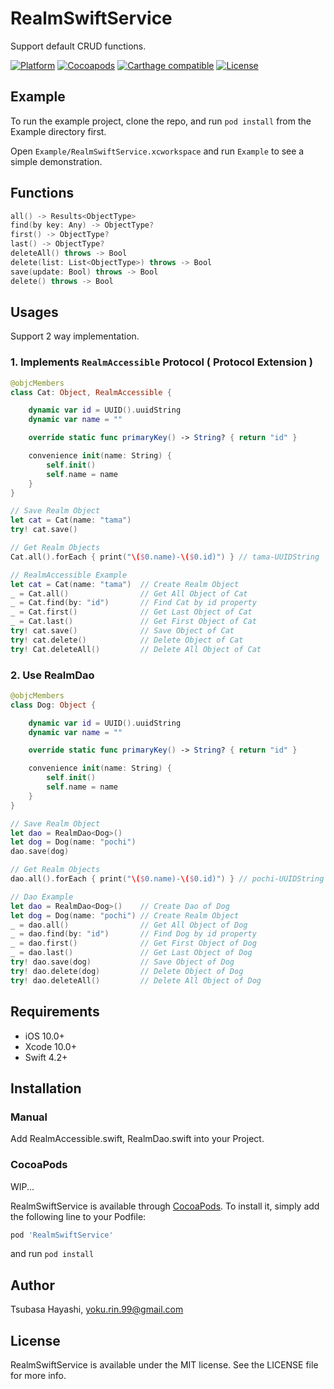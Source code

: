 # RealmSwiftService

Support default CRUD functions.

<!--[![CI Status](https://img.shields.io/travis/yokurin/RealmSwiftService.svg?style=flat)](https://travis-ci.org/yokurin/RealmSwiftService)-->
<!-- [![Language](https://img.shields.io/badge/language-Swift%204.2-orange.svg)](https://swift.org)
[![Version](https://img.shields.io/cocoapods/v/RealmSwiftService.svg?style=flat)](https://cocoapods.org/pods/RealmSwiftService)
[![License](https://img.shields.io/cocoapods/l/RealmSwiftService.svg?style=flat)](https://cocoapods.org/pods/RealmSwiftService)
[![Platform](https://img.shields.io/cocoapods/p/RealmSwiftService.svg?style=flat)](https://cocoapods.org/pods/RealmSwiftService) -->
[![Platform](http://img.shields.io/badge/platform-iOS-blue.svg?style=for-the-badge)](https://developer.apple.com/iphone/index.action)
[![Cocoapods](https://img.shields.io/badge/Cocoapods-compatible-brightgreen.svg?style=for-the-badge)](https://img.shields.io/badge/Cocoapods-compatible-brightgreen.svg)
[![Carthage compatible](https://img.shields.io/badge/Carthage-Compatible-brightgreen.svg?style=for-the-badge)](https://github.com/Carthage/Carthage)
[![License](http://img.shields.io/badge/license-MIT-lightgrey.svg?style=for-the-badge)](http://mit-license.org)

## Example

To run the example project, clone the repo, and run `pod install` from the Example directory first.

Open `Example/RealmSwiftService.xcworkspace` and run `Example` to see a simple demonstration.

## Functions

```swift
all() -> Results<ObjectType>
find(by key: Any) -> ObjectType?
first() -> ObjectType?
last() -> ObjectType?
deleteAll() throws -> Bool
delete(list: List<ObjectType>) throws -> Bool
save(update: Bool) throws -> Bool
delete() throws -> Bool
```

## Usages

Support 2 way implementation.

### 1. Implements `RealmAccessible` Protocol ( Protocol Extension )

```swift
@objcMembers
class Cat: Object, RealmAccessible {

    dynamic var id = UUID().uuidString
    dynamic var name = ""

    override static func primaryKey() -> String? { return "id" }

    convenience init(name: String) {
        self.init()
        self.name = name
    }
}

// Save Realm Object
let cat = Cat(name: "tama")
try! cat.save()

// Get Realm Objects
Cat.all().forEach { print("\($0.name)-\($0.id)") } // tama-UUIDString

// RealmAccessible Example
let cat = Cat(name: "tama")  // Create Realm Object
_ = Cat.all()                // Get All Object of Cat
_ = Cat.find(by: "id")       // Find Cat by id property
_ = Cat.first()              // Get Last Object of Cat
_ = Cat.last()               // Get First Object of Cat
try! cat.save()              // Save Object of Cat
try! cat.delete()            // Delete Object of Cat
try! Cat.deleteAll()         // Delete All Object of Cat


```

### 2. Use RealmDao
```swift
@objcMembers
class Dog: Object {

    dynamic var id = UUID().uuidString
    dynamic var name = ""

    override static func primaryKey() -> String? { return "id" }

    convenience init(name: String) {
        self.init()
        self.name = name
    }
}

// Save Realm Object
let dao = RealmDao<Dog>()
let dog = Dog(name: "pochi")
dao.save(dog)

// Get Realm Objects
dao.all().forEach { print("\($0.name)-\($0.id)") } // pochi-UUIDString

// Dao Example
let dao = RealmDao<Dog>()    // Create Dao of Dog
let dog = Dog(name: "pochi") // Create Realm Object
_ = dao.all()                // Get All Object of Dog
_ = dao.find(by: "id")       // Find Dog by id property
_ = dao.first()              // Get First Object of Dog
_ = dao.last()               // Get Last Object of Dog
try! dao.save(dog)           // Save Object of Dog
try! dao.delete(dog)         // Delete Object of Dog
try! dao.deleteAll()         // Delete All Object of Dog

```


## Requirements

- iOS 10.0+
- Xcode 10.0+
- Swift 4.2+

## Installation

### Manual

Add RealmAccessible.swift, RealmDao.swift into your Project.

### CocoaPods
WIP...

RealmSwiftService is available through [CocoaPods](https://cocoapods.org). To install
it, simply add the following line to your Podfile:

```ruby
pod 'RealmSwiftService'
```

and run `pod install`

## Author

Tsubasa Hayashi, yoku.rin.99@gmail.com

## License

RealmSwiftService is available under the MIT license. See the LICENSE file for more info.
